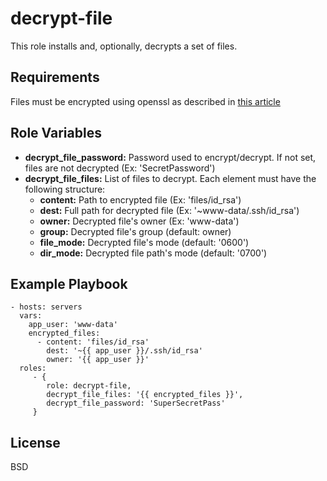 decrypt-file
============

This role installs and, optionally, decrypts a set of files.

Requirements
------------

Files must be encrypted using openssl as described in [this article](https://www.calazan.com/how-to-deploy-encrypted-copies-of-your-ssl-keys-and-other-files-with-ansible-and-openssl/)

Role Variables
--------------

* **decrypt_file_password:** Password used to encrypt/decrypt. If not set, files are not decrypted (Ex: 'SecretPassword')
* **decrypt_file_files:** List of files to decrypt. Each element must have the following structure:
  * **content:** Path to encrypted file (Ex: 'files/id_rsa')
  * **dest:** Full path for decrypted file (Ex: '~www-data/.ssh/id_rsa')
  * **owner:** Decrypted file's owner (Ex: 'www-data')
  * **group:** Decrypted file's group (default: owner)
  * **file_mode:** Decrypted file's mode (default: '0600')
  * **dir_mode:** Decrypted file path's mode (default: '0700')

Example Playbook
----------------

    - hosts: servers
      vars:
        app_user: 'www-data'
        encrypted_files:
          - content: 'files/id_rsa'
            dest: '~{{ app_user }}/.ssh/id_rsa'
            owner: '{{ app_user }}'
      roles:
         - {
            role: decrypt-file,
            decrypt_file_files: '{{ encrypted_files }}',
            decrypt_file_password: 'SuperSecretPass'
         }

License
-------

BSD
